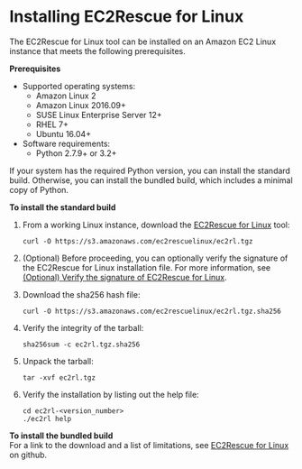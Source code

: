 # Installing EC2Rescue for Linux<a name="ec2rl_install"></a>

The EC2Rescue for Linux tool can be installed on an Amazon EC2 Linux instance that meets the following prerequisites\.

**Prerequisites**
+ Supported operating systems:
  + Amazon Linux 2
  + Amazon Linux 2016\.09\+
  + SUSE Linux Enterprise Server 12\+
  + RHEL 7\+
  + Ubuntu 16\.04\+
+ Software requirements:
  + Python 2\.7\.9\+ or 3\.2\+

If your system has the required Python version, you can install the standard build\. Otherwise, you can install the bundled build, which includes a minimal copy of Python\.

**To install the standard build**

1. From a working Linux instance, download the [EC2Rescue for Linux](https://s3.amazonaws.com/ec2rescuelinux/ec2rl.tgz) tool:

   ```
   curl -O https://s3.amazonaws.com/ec2rescuelinux/ec2rl.tgz
   ```

1. \(Optional\) Before proceeding, you can optionally verify the signature of the EC2Rescue for Linux installation file\. For more information, see [\(Optional\) Verify the signature of EC2Rescue for Linux](ec2rl_verify.md)\.

1. Download the sha256 hash file:

   ```
   curl -O https://s3.amazonaws.com/ec2rescuelinux/ec2rl.tgz.sha256
   ```

1. Verify the integrity of the tarball:

   ```
   sha256sum -c ec2rl.tgz.sha256
   ```

1. Unpack the tarball:

   ```
   tar -xvf ec2rl.tgz
   ```

1. Verify the installation by listing out the help file:

   ```
   cd ec2rl-<version_number>
   ./ec2rl help
   ```

**To install the bundled build**  
For a link to the download and a list of limitations, see [EC2Rescue for Linux](https://github.com/awslabs/aws-ec2rescue-linux/blob/master/README.md) on github\.